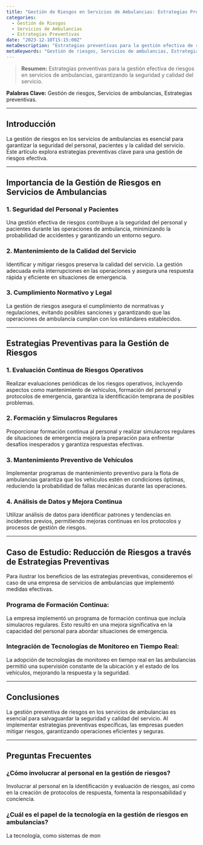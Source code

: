 ```yaml
---
title: "Gestión de Riesgos en Servicios de Ambulancias: Estrategias Preventivas"
categories:
  - Gestión de Riesgos
  - Servicios de Ambulancias
  - Estrategias Preventivas
date: "2023-12-10T15:15:00Z"
metaDescription: "Estrategias preventivas para la gestión efectiva de riesgos en servicios de ambulancias, garantizando la seguridad y calidad del servicio."
metaKeywords: "Gestión de riesgos, Servicios de ambulancias, Estrategias preventivas"
---
```


> **Resumen:** Estrategias preventivas para la gestión efectiva de riesgos en servicios de ambulancias, garantizando la seguridad y calidad del servicio.

**Palabras Clave:** Gestión de riesgos, Servicios de ambulancias, Estrategias preventivas.

---

## Introducción

La gestión de riesgos en los servicios de ambulancias es esencial para garantizar la seguridad del personal, pacientes y la calidad del servicio. Este artículo explora estrategias preventivas clave para una gestión de riesgos efectiva.

---

## Importancia de la Gestión de Riesgos en Servicios de Ambulancias

### **1. Seguridad del Personal y Pacientes**

Una gestión efectiva de riesgos contribuye a la seguridad del personal y pacientes durante las operaciones de ambulancia, minimizando la probabilidad de accidentes y garantizando un entorno seguro.

### **2. Mantenimiento de la Calidad del Servicio**

Identificar y mitigar riesgos preserva la calidad del servicio. La gestión adecuada evita interrupciones en las operaciones y asegura una respuesta rápida y eficiente en situaciones de emergencia.

### **3. Cumplimiento Normativo y Legal**

La gestión de riesgos asegura el cumplimiento de normativas y regulaciones, evitando posibles sanciones y garantizando que las operaciones de ambulancia cumplan con los estándares establecidos.

---

## Estrategias Preventivas para la Gestión de Riesgos

### **1. Evaluación Continua de Riesgos Operativos**

Realizar evaluaciones periódicas de los riesgos operativos, incluyendo aspectos como mantenimiento de vehículos, formación del personal y protocolos de emergencia, garantiza la identificación temprana de posibles problemas.

### **2. Formación y Simulacros Regulares**

Proporcionar formación continua al personal y realizar simulacros regulares de situaciones de emergencia mejora la preparación para enfrentar desafíos inesperados y garantiza respuestas efectivas.

### **3. Mantenimiento Preventivo de Vehículos**

Implementar programas de mantenimiento preventivo para la flota de ambulancias garantiza que los vehículos estén en condiciones óptimas, reduciendo la probabilidad de fallas mecánicas durante las operaciones.

### **4. Análisis de Datos y Mejora Continua**

Utilizar análisis de datos para identificar patrones y tendencias en incidentes previos, permitiendo mejoras continuas en los protocolos y procesos de gestión de riesgos.

---

## Caso de Estudio: Reducción de Riesgos a través de Estrategias Preventivas

Para ilustrar los beneficios de las estrategias preventivas, consideremos el caso de una empresa de servicios de ambulancias que implementó medidas efectivas.

### **Programa de Formación Continua:**
La empresa implementó un programa de formación continua que incluía simulacros regulares. Esto resultó en una mejora significativa en la capacidad del personal para abordar situaciones de emergencia.

### **Integración de Tecnologías de Monitoreo en Tiempo Real:**
La adopción de tecnologías de monitoreo en tiempo real en las ambulancias permitió una supervisión constante de la ubicación y el estado de los vehículos, mejorando la respuesta y la seguridad.

---

## Conclusiones

La gestión preventiva de riesgos en los servicios de ambulancias es esencial para salvaguardar la seguridad y calidad del servicio. Al implementar estrategias preventivas específicas, las empresas pueden mitigar riesgos, garantizando operaciones eficientes y seguras.

---

## Preguntas Frecuentes

### ¿Cómo involucrar al personal en la gestión de riesgos?

Involucrar al personal en la identificación y evaluación de riesgos, así como en la creación de protocolos de respuesta, fomenta la responsabilidad y conciencia.

### ¿Cuál es el papel de la tecnología en la gestión de riesgos en ambulancias?

La tecnología, como sistemas de mon
